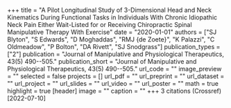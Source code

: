 +++
title = "A Pilot Longitudinal Study of 3-Dimensional Head and Neck Kinematics During Functional Tasks in Individuals With Chronic Idiopathic Neck Pain Either Wait-Listed for or Receiving Chiropractic Spinal Manipulative Therapy With Exercise"
date = "2020-01-01"
authors = ["SJ Blyton", "S Edwards", "D Moghaddas", "RMJ {de Zoete}", "K Palazzi", "C Oldmeadow", "P Bolton", "DA Rivett", "SJ Snodgrass"]
publication_types = ["2"]
publication = "Journal of Manipulative and Physiological Therapeutics, 43(5) 490--505."
publication_short = "Journal of Manipulative and Physiological Therapeutics, 43(5) 490--505."
url_code = ""
image_preview = ""
selected = false
projects = []
url_pdf = ""
url_preprint = ""
url_dataset = ""
url_project = ""
url_slides = ""
url_video = ""
url_poster = ""
math = true
highlight = true
[header]
image = ""
caption = ""
+++
3 citations (Crossref) [2022-07-10]
